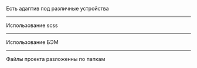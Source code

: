 Есть адаптив под различные устройства 
***
Использование scss
***
Использование БЭМ
***
Файлы проекта разложенны по папкам
